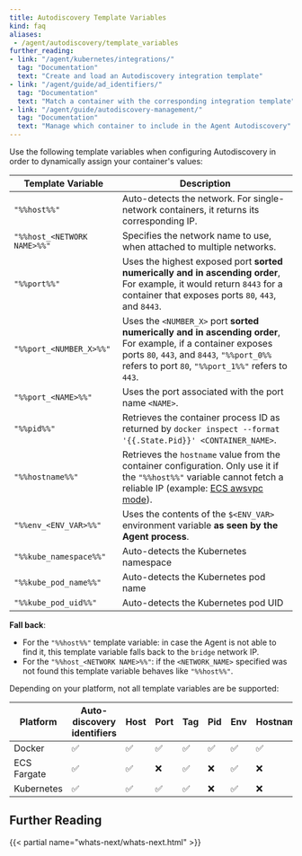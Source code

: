 ```yaml
---
title: Autodiscovery Template Variables
kind: faq
aliases:
 - /agent/autodiscovery/template_variables
further_reading:
- link: "/agent/kubernetes/integrations/"
  tag: "Documentation"
  text: "Create and load an Autodiscovery integration template"
- link: "/agent/guide/ad_identifiers/"
  tag: "Documentation"
  text: "Match a container with the corresponding integration template"
- link: "/agent/guide/autodiscovery-management/"
  tag: "Documentation"
  text: "Manage which container to include in the Agent Autodiscovery"
---
```


Use the following template variables when configuring Autodiscovery in order to dynamically assign your container's values:

| Template Variable           | Description                                                                                                                                                                                                 |
| --------------------------  | ---                                                                                                                                                                                                         |
| `"%%host%%"`                | Auto-detects the network. For single-network containers, it returns its corresponding IP.                                                                                                                   |
| `"%%host_<NETWORK NAME>%%"` | Specifies the network name to use, when attached to multiple networks.                                                                                                                                      |
| `"%%port%%"`                | Uses the highest exposed port **sorted numerically and in ascending order**,<br>For example, it would return `8443` for a container that exposes ports `80`, `443`, and `8443`.                                    |
| `"%%port_<NUMBER_X>%%"`     | Uses the `<NUMBER_X>` port **sorted numerically and in ascending order**,<br>For example, if a container exposes ports `80`, `443`, and `8443`, `"%%port_0%%` refers to port `80`, `"%%port_1%%"` refers to `443`. |
| `"%%port_<NAME>%%"`     | Uses the port associated with the port name `<NAME>`.                                                                                                                                                           |
| `"%%pid%%"`                 | Retrieves the container process ID as returned by `docker inspect --format '{{.State.Pid}}' <CONTAINER_NAME>`.                                                                                              |
| `"%%hostname%%"`            | Retrieves the `hostname` value from the container configuration. Only use it if the `"%%host%%"` variable cannot fetch a reliable IP (example: [ECS awsvpc mode][1]).                                       |
| `"%%env_<ENV_VAR>%%"`       | Uses the contents of the `$<ENV_VAR>` environment variable **as seen by the Agent process**.                                                                                                                |
| `"%%kube_namespace%%"`      | Auto-detects the Kubernetes namespace |
| `"%%kube_pod_name%%"`       | Auto-detects the Kubernetes pod name  |
| `"%%kube_pod_uid%%"`        | Auto-detects the Kubernetes pod UID   |

**Fall back**:

* For the `"%%host%%"` template variable: in case the Agent is not able to find it, this template variable falls back to the `bridge` network IP.
* For the `"%%host_<NETWORK NAME>%%"`: if the `<NETWORK_NAME>` specified was not found this template variable behaves like `"%%host%%"`.

Depending on your platform, not all template variables are be supported:

| Platform    | Auto-discovery identifiers  | Host | Port | Tag | Pid | Env | Hostname | Kube Namespace | Pod Name | Pod UID |
| ----------- | ---                         | ---  | ---  | --- | --- | --- | ---      | ---            | ---      | ---     |
| Docker      | ✅                          | ✅   | ✅   | ✅  | ✅  | ✅  | ✅      | ❌      | ❌      | ❌      |
| ECS Fargate | ✅                          | ✅   | ❌   | ✅  | ❌  | ✅  | ❌      | ❌      | ❌      | ❌      |
| Kubernetes  | ✅                          | ✅   | ✅   | ✅  | ❌  | ✅  | ❌      | ✅      | ✅      | ✅      |

## Further Reading

{{< partial name="whats-next/whats-next.html" >}}

[1]: https://docs.aws.amazon.com/AmazonECS/latest/developerguide/task-networking.html
